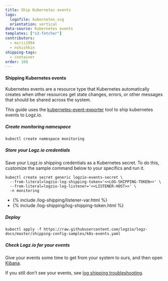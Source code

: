 ```yaml
---
title: Ship Kubernetes events
logo:
  logofile: kubernetes.svg
  orientation: vertical
data-source: Kubernetes events
templates: ["s3-fetcher"]
contributors:
  - mirii1994
  - nshishkin
shipping-tags:
  - container
order: 160
---
```


#### Shipping Kubernetes events

Kubernetes events are a resource type that Kubernetes automatically creates when other resources get state changes, errors, or other messages that should be shared across the system.

This guide uses the [kubernetes-event-exporter](https://github.com/opsgenie/kubernetes-event-exporter) tool to ship kubernetes events to Logz.io.

<div class="tasklist">

##### Create monitoring namespace

```shell
kubectl create namespace monitoring
```

##### Store your Logz.io credentials
Save your Logz.io shipping credentials as a Kubernetes secret. To do this, customize the sample command below to your specifics and run it.

```shell
kubectl create secret generic logzio-events-secret \
  --from-literal=logzio-log-shipping-token='<<LOG-SHIPPING-TOKEN>>' \
  --from-literal=logzio-log-listener='<<LISTENER-HOST>>' \
  -n monitoring
```

* {% include /log-shipping/listener-var.html %}
* {% include /log-shipping/log-shipping-token.html %}

##### Deploy

```shell
kubectl apply -f https://raw.githubusercontent.com/logzio/logz-docs/master/shipping-config-samples/k8s-events.yaml
```

##### Check Logz.io for your events

Give your events some time to get from your system to ours, and then open [Kibana](https://app.logz.io/#/dashboard/kibana).

If you still don’t see your events, see  [log shipping troubleshooting](https://docs.logz.io/user-guide/log-shipping/log-shipping-troubleshooting.html).
  
</div>

